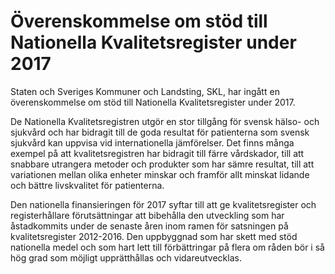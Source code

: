 # Överenskommelse om stöd till Nationella Kvalitetsregister under 2017

Staten och Sveriges Kommuner och Landsting, SKL, har ingått en överenskommelse om stöd till Nationella Kvalitetsregister under 2017.

De Nationella Kvalitetsregistren utgör en stor tillgång för svensk hälso- och sjukvård och har bidragit till de goda resultat för patienterna som svensk sjukvård kan uppvisa vid internationella jämförelser. Det finns många exempel på att kvalitetsregistren har bidragit till färre vårdskador, till att snabbare utrangera metoder och produkter som har sämre resultat, till att variationen mellan olika enheter minskar och framför allt minskat lidande och bättre livskvalitet för patienterna.

Den nationella finansieringen för 2017 syftar till att ge kvalitetsregister och registerhållare förutsättningar att bibehålla den utveckling som har åstadkommits under de senaste åren inom ramen för satsningen på kvalitetsregister 2012-2016. Den uppbyggnad som har skett med stöd nationella medel och som hart lett till förbättringar på flera om råden bör i så hög grad som möjligt upprätthållas och vidareutvecklas.
